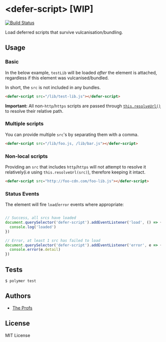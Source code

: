 # \<defer-script\> [WIP]

[![Build Status](https://travis-ci.org/TheProfs/defer-script.svg?branch=master)](https://travis-ci.org/TheProfs/defer-script)

Load deferred scripts that survive vulcanisation/bundling.

## Usage

### Basic

In the below example, `testLib` will be loaded *after* the element is attached,
regardless if this element was vulcanised/bundled.

In short, the `src` is not included in any bundles.

```html
<defer-script src="/lib/test-lib.js"></defer-script>
```

**Important:** All non-`http`/`https` scripts are passed through
[`this.resolveUrl()`][resolve-url] to resolve their relative path.

### Multiple scripts

You can provide multiple `src`'s by separating them with a comma.

```html
<defer-script src="/lib/foo.js, /lib/bar.js"></defer-script>
```

### Non-local scripts

Providing an `src` that includes `http`/`https` will not attempt to resolve it
relatively(i.e using `this.resolveUrl(src)`), therefore keeping it intact.

```html
<defer-script src="http://foo-cdn.com/foo-lib.js"></defer-script>
```

### Status Events

The element will fire `load`/`error` events where appropriate:

```javascript

// Success, all srcs have loaded
document.querySelector('defer-script').addEventListener('load', () => {
  console.log('loaded')
})

// Error, at least 1 src has failed to load
document.querySelector('defer-script').addEventListener('error', e => {
  console.error(e.detail)
})
```

## Tests

```
$ polymer test
```

## Authors

- [The Profs][the-profs]

## License

MIT License

[resolve-url]: https://www.polymer-project.org/1.0/docs/api/Polymer.Base#method-resolveUrl
[the-profs]: https://github.com/TheProfs
